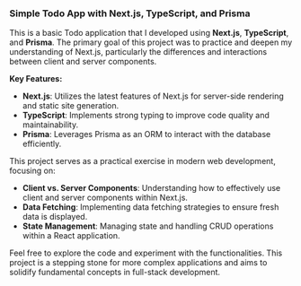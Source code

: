 ### Simple Todo App with Next.js, TypeScript, and Prisma

This is a basic Todo application that I developed using **Next.js**, **TypeScript**, and **Prisma**. The primary goal of this project was to practice and deepen my understanding of Next.js, particularly the differences and interactions between client and server components.

**Key Features:**

- **Next.js**: Utilizes the latest features of Next.js for server-side rendering and static site generation.
- **TypeScript**: Implements strong typing to improve code quality and maintainability.
- **Prisma**: Leverages Prisma as an ORM to interact with the database efficiently.

This project serves as a practical exercise in modern web development, focusing on:

- **Client vs. Server Components**: Understanding how to effectively use client and server components within Next.js.
- **Data Fetching**: Implementing data fetching strategies to ensure fresh data is displayed.
- **State Management**: Managing state and handling CRUD operations within a React application.

Feel free to explore the code and experiment with the functionalities. This project is a stepping stone for more complex applications and aims to solidify fundamental concepts in full-stack development.
